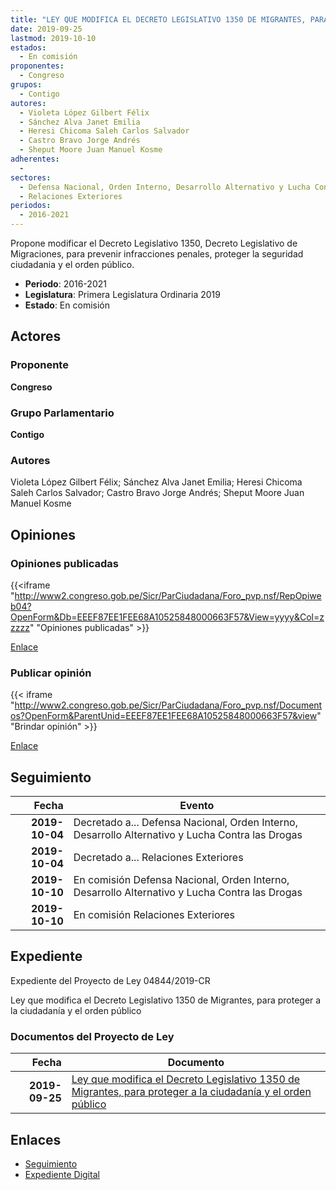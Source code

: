 ```yaml
---
title: "LEY QUE MODIFICA EL DECRETO LEGISLATIVO 1350 DE MIGRANTES, PARA PROTEGER A LA CIUDADANÍA Y EL ORDEN PÚBLICO"
date: 2019-09-25
lastmod: 2019-10-10
estados: 
  - En comisión
proponentes: 
  - Congreso
grupos: 
  - Contigo
autores: 
  - Violeta López Gilbert Félix
  - Sánchez Alva Janet Emilia
  - Heresi Chicoma Saleh Carlos Salvador
  - Castro Bravo Jorge Andrés
  - Sheput Moore Juan Manuel Kosme
adherentes: 
  - 
sectores: 
  - Defensa Nacional, Orden Interno, Desarrollo Alternativo y Lucha Contra las Drogas
  - Relaciones Exteriores
periodos: 
  - 2016-2021
---
```


Propone modificar el Decreto Legislativo 1350, Decreto Legislativo de Migraciones, para prevenir infracciones penales, proteger la seguridad ciudadania y el orden público.

- **Periodo**: 2016-2021
- **Legislatura**: Primera Legislatura Ordinaria 2019
- **Estado**: En comisión

## Actores

### Proponente

**Congreso**

### Grupo Parlamentario

**Contigo**

### Autores

Violeta López Gilbert Félix; Sánchez Alva Janet Emilia; Heresi Chicoma Saleh Carlos Salvador; Castro Bravo Jorge Andrés; Sheput Moore Juan Manuel Kosme


## Opiniones

### Opiniones publicadas

{{<iframe "http://www2.congreso.gob.pe/Sicr/ParCiudadana/Foro_pvp.nsf/RepOpiweb04?OpenForm&Db=EEEF87EE1FEE68A10525848000663F57&View=yyyy&Col=zzzzz" "Opiniones publicadas" >}}

[Enlace](http://www2.congreso.gob.pe/Sicr/ParCiudadana/Foro_pvp.nsf/RepOpiweb04?OpenForm&Db=EEEF87EE1FEE68A10525848000663F57&View=yyyy&Col=zzzzz)
### Publicar opinión

{{< iframe "http://www2.congreso.gob.pe/Sicr/ParCiudadana/Foro_pvp.nsf/Documentos?OpenForm&ParentUnid=EEEF87EE1FEE68A10525848000663F57&view" "Brindar opinión" >}}

[Enlace](http://www2.congreso.gob.pe/Sicr/ParCiudadana/Foro_pvp.nsf/Documentos?OpenForm&ParentUnid=EEEF87EE1FEE68A10525848000663F57&view)

## Seguimiento

| Fecha | Evento |
|------:|--------|
| **2019-10-04** | Decretado a... Defensa Nacional, Orden Interno, Desarrollo Alternativo y Lucha Contra las Drogas|
| **2019-10-04** | Decretado a... Relaciones Exteriores|
| **2019-10-10** | En comisión Defensa Nacional, Orden Interno, Desarrollo Alternativo y Lucha Contra las Drogas|
| **2019-10-10** | En comisión Relaciones Exteriores|


## Expediente

Expediente del Proyecto de Ley 04844/2019-CR

Ley que modifica el Decreto Legislativo 1350 de Migrantes, para proteger a la ciudadanía y el orden público


### Documentos del Proyecto de Ley

| Fecha | Documento |
|------:|--------|
| **2019-09-25** | [Ley que modifica el Decreto Legislativo 1350 de Migrantes, para proteger a la ciudadanía y el orden público](http://www.leyes.congreso.gob.pe/Documentos/2016_2021/Proyectos_de_Ley_y_de_Resoluciones_Legislativas/PL04844_20190925.pdf) |

## Enlaces 

- [Seguimiento](http://www2.congreso.gob.pe/Sicr/TraDocEstProc/CLProLey2016.nsf/f7fff46988ca05b1052578e100829cc7/12e2b63d86be16300525848000566290?OpenDocument)
- [Expediente Digital](http://www2.congreso.gob.pe/Sicr/TraDocEstProc/CLProLey2016.nsf/f7fff46988ca05b1052578e100829cc7/12e2b63d86be16300525848000566290?OpenDocument&Click=05257FB7005EB655.eb71d0cf91d8294e05256cdf006b5706/$Body/0.1C6C)
